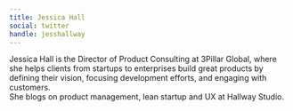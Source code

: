 ```yaml
---
title: Jessica Hall
social: twitter
handle: jesshallway
---
```


Jessica Hall is the Director of Product Consulting at 3Pillar Global, where she helps clients from startups to enterprises build great products by defining their vision, focusing development efforts, and engaging with customers.<br>She blogs on product management, lean startup and UX at Hallway Studio.